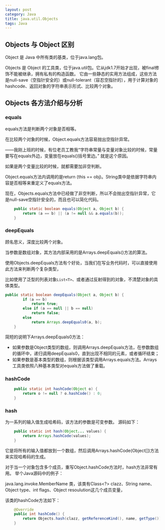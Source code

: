 ```yaml
---
layout: post
category: Java
title: java.util.Objects
tags: Java
---
```


## Objects 与 Object 区别
Object 是 Java 中所有类的基类，位于java.lang包。

Objects 是 Object 的工具类，位于java.util包。它从jdk1.7开始才出现，被final修饰不能被继承，拥有私有的构造函数。
它由一些静态的实用方法组成，这些方法是null-save（空指针安全的）或null-tolerant（容忍空指针的），用于计算对象的hashcode、返回对象的字符串表示形式、比较两个对象。

## Objects 各方法介绍与分析
### equals

equals方法是判断两个对象是否相等。

在比较两个对象的时候，Object.equals方法容易抛出空指针异常。

——我刚上班的时候，有位老员工教我“字符串常量与变量对象比较的时候，常量要写在equals外边，变量放在equals()括号里边。” 就是这个原因。

如果是两个变量比较的时候，就都需要加非空判断。

Object.equals方法内调用的是return (this == obj)。String类中是依据字符串内容是否相等来重定义了equals方法。

现在，Objects.equals方法中已经做了非空判断，所以不会抛出空指针异常，它是null-save空指针安全的，而且也可以简化代码。

```java
    public static boolean equals(Object a, Object b) {
        return (a == b) || (a != null && a.equals(b));
    }
```

### deepEquals
顾名思义，深度比较两个对象。

当参数是数组对象，其方法内部采用的是Arrays.deepEquals()方法的算法。

使用Objects.deepEquals方法有个好处，当我们在写业务代码时，可以直接使用此方法来判断两个复杂类型，

比如使用了泛型的列表对象```List<T>```、或者通过反射得到的对象，不清楚对象的具体类型。

```java
public static boolean deepEquals(Object a, Object b) {
        if (a == b)
            return true;
        else if (a == null || b == null)
            return false;
        else
            return Arrays.deepEquals0(a, b);
    }
```

简短的说明下Arrays.deepEquals0方法：

- 如果参数是Object类型的数组，则调用Arrays.deepEquals方法，在参数数组的循环中，递归调用deepEquals0，直到出现不相同的元素，或者循环结束；
- 如果参数是基本类型的数组，则根据该类型调用Arrays.equals方法。Arrays工具类依照八种基本类型对equals方法做了重载。

### hashCode
```java
    public static int hashCode(Object o) {
        return o != null ? o.hashCode() : 0;
    }
```

### hash
为一系列的输入值生成哈希码，该方法的参数是可变参数。
源码如下：
```java
    public static int hash(Object... values) {
        return Arrays.hashCode(values);
    }
```

它是将所有的输入值都放到一个数组，然后调用Arrays.hashCode(Object[])方法来实现哈希码的生成。

对于当一个对象包含多个成员，重写Object.hashCode方法时，hash方法非常有用。
举个Java源码中的例子：

java.lang.invoke.MemberName 类，该类有Class<?> clazz、String name、Object type、int flags、Object resoulution这几个成员变量，

该类的hashCode方法如下：
```java
    @Override
    public int hashCode() {
        return Objects.hash(clazz, getReferenceKind(), name, getType());
    }
```

